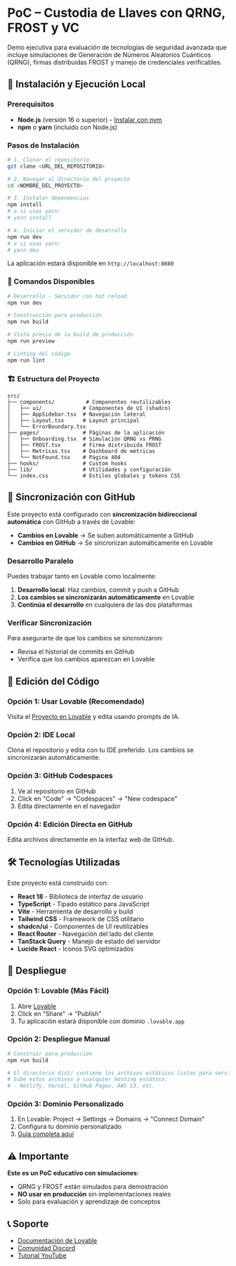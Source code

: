 # PoC – Custodia de Llaves con QRNG, FROST y VC

Demo ejecutiva para evaluación de tecnologías de seguridad avanzada que incluye simulaciones de Generación de Números Aleatorios Cuánticos (QRNG), firmas distribuidas FROST y manejo de credenciales verificables.

## 🚀 Instalación y Ejecución Local

### Prerequisitos
- **Node.js** (versión 16 o superior) - [Instalar con nvm](https://github.com/nvm-sh/nvm#installing-and-updating)
- **npm** o **yarn** (incluido con Node.js)

### Pasos de Instalación

```bash
# 1. Clonar el repositorio
git clone <URL_DEL_REPOSITORIO>

# 2. Navegar al directorio del proyecto
cd <NOMBRE_DEL_PROYECTO>

# 3. Instalar dependencias
npm install
# o si usas yarn:
# yarn install

# 4. Iniciar el servidor de desarrollo
npm run dev
# o si usas yarn:
# yarn dev
```

La aplicación estará disponible en `http://localhost:8080`

### 📜 Comandos Disponibles

```bash
# Desarrollo - Servidor con hot reload
npm run dev

# Construcción para producción
npm run build

# Vista previa de la build de producción
npm run preview

# Linting del código
npm run lint
```

### 🏗️ Estructura del Proyecto

```
src/
├── components/          # Componentes reutilizables
│   ├── ui/             # Componentes de UI (shadcn)
│   ├── AppSidebar.tsx  # Navegación lateral
│   ├── Layout.tsx      # Layout principal
│   └── ErrorBoundary.tsx
├── pages/              # Páginas de la aplicación
│   ├── Onboarding.tsx  # Simulación QRNG vs PRNG
│   ├── FROST.tsx       # Firma distribuida FROST
│   ├── Metricas.tsx    # Dashboard de métricas
│   └── NotFound.tsx    # Página 404
├── hooks/              # Custom hooks
├── lib/                # Utilidades y configuración
└── index.css           # Estilos globales y tokens CSS
```

## 🔄 Sincronización con GitHub

Este proyecto está configurado con **sincronización bidireccional automática** con GitHub a través de Lovable:

- **Cambios en Lovable** → Se suben automáticamente a GitHub
- **Cambios en GitHub** → Se sincronizan automáticamente en Lovable

### Desarrollo Paralelo
Puedes trabajar tanto en Lovable como localmente:

1. **Desarrollo local**: Haz cambios, commit y push a GitHub
2. **Los cambios se sincronizarán automáticamente** en Lovable
3. **Continúa el desarrollo** en cualquiera de las dos plataformas

### Verificar Sincronización
Para asegurarte de que los cambios se sincronizaron:
- Revisa el historial de commits en GitHub
- Verifica que los cambios aparezcan en Lovable

## 🔧 Edición del Código

### Opción 1: Usar Lovable (Recomendado)
Visita el [Proyecto en Lovable](https://lovable.dev/projects/4b7d258b-1fc6-4554-9241-57d2dcc5a5a6) y edita usando prompts de IA.

### Opción 2: IDE Local
Clona el repositorio y edita con tu IDE preferido. Los cambios se sincronizarán automáticamente.

### Opción 3: GitHub Codespaces
1. Ve al repositorio en GitHub
2. Click en "Code" → "Codespaces" → "New codespace"
3. Edita directamente en el navegador

### Opción 4: Edición Directa en GitHub
Edita archivos directamente en la interfaz web de GitHub.

## 🛠️ Tecnologías Utilizadas

Este proyecto está construido con:

- **React 18** - Biblioteca de interfaz de usuario
- **TypeScript** - Tipado estático para JavaScript
- **Vite** - Herramienta de desarrollo y build
- **Tailwind CSS** - Framework de CSS utilitario
- **shadcn/ui** - Componentes de UI reutilizables
- **React Router** - Navegación del lado del cliente
- **TanStack Query** - Manejo de estado del servidor
- **Lucide React** - Iconos SVG optimizados

## 🚀 Despliegue

### Opción 1: Lovable (Más Fácil)
1. Abre [Lovable](https://lovable.dev/projects/4b7d258b-1fc6-4554-9241-57d2dcc5a5a6)
2. Click en "Share" → "Publish"
3. Tu aplicación estará disponible con dominio `.lovable.app`

### Opción 2: Despliegue Manual
```bash
# Construir para producción
npm run build

# El directorio dist/ contiene los archivos estáticos listos para servir
# Sube estos archivos a cualquier hosting estático:
# - Netlify, Vercel, GitHub Pages, AWS S3, etc.
```

### Opción 3: Dominio Personalizado
1. En Lovable: Project → Settings → Domains → "Connect Domain"
2. Configura tu dominio personalizado
3. [Guía completa aquí](https://docs.lovable.dev/tips-tricks/custom-domain#step-by-step-guide)

## ⚠️ Importante

**Este es un PoC educativo con simulaciones**:
- QRNG y FROST están simulados para demostración
- **NO usar en producción** sin implementaciones reales
- Solo para evaluación y aprendizaje de conceptos

## 📞 Soporte

- [Documentación de Lovable](https://docs.lovable.dev/)
- [Comunidad Discord](https://discord.com/channels/1119885301872070706/1280461670979993613)
- [Tutorial YouTube](https://www.youtube.com/watch?v=9KHLTZaJcR8&list=PLbVHz4urQBZkJiAWdG8HWoJTdgEysigIO)

